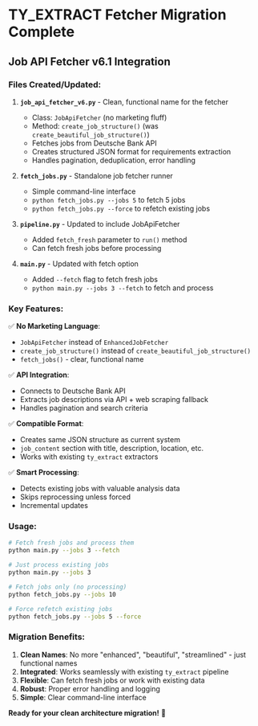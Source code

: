 # TY_EXTRACT Fetcher Migration Complete
## Job API Fetcher v6.1 Integration

### Files Created/Updated:

1. **`job_api_fetcher_v6.py`** - Clean, functional name for the fetcher
   - Class: `JobApiFetcher` (no marketing fluff)
   - Method: `create_job_structure()` (was `create_beautiful_job_structure()`)
   - Fetches jobs from Deutsche Bank API
   - Creates structured JSON format for requirements extraction
   - Handles pagination, deduplication, error handling

2. **`fetch_jobs.py`** - Standalone job fetcher runner
   - Simple command-line interface
   - `python fetch_jobs.py --jobs 5` to fetch 5 jobs
   - `python fetch_jobs.py --force` to refetch existing jobs

3. **`pipeline.py`** - Updated to include JobApiFetcher
   - Added `fetch_fresh` parameter to `run()` method
   - Can fetch fresh jobs before processing

4. **`main.py`** - Updated with fetch option
   - Added `--fetch` flag to fetch fresh jobs
   - `python main.py --jobs 3 --fetch` to fetch and process

### Key Features:

✅ **No Marketing Language**: 
- `JobApiFetcher` instead of `EnhancedJobFetcher`
- `create_job_structure()` instead of `create_beautiful_job_structure()`
- `fetch_jobs()` - clear, functional name

✅ **API Integration**:
- Connects to Deutsche Bank API
- Extracts job descriptions via API + web scraping fallback
- Handles pagination and search criteria

✅ **Compatible Format**:
- Creates same JSON structure as current system
- `job_content` section with title, description, location, etc.
- Works with existing `ty_extract` extractors

✅ **Smart Processing**:
- Detects existing jobs with valuable analysis data
- Skips reprocessing unless forced
- Incremental updates

### Usage:

```bash
# Fetch fresh jobs and process them
python main.py --jobs 3 --fetch

# Just process existing jobs
python main.py --jobs 3

# Fetch jobs only (no processing)
python fetch_jobs.py --jobs 10

# Force refetch existing jobs
python fetch_jobs.py --jobs 5 --force
```

### Migration Benefits:

1. **Clean Names**: No more "enhanced", "beautiful", "streamlined" - just functional names
2. **Integrated**: Works seamlessly with existing `ty_extract` pipeline
3. **Flexible**: Can fetch fresh jobs or work with existing data
4. **Robust**: Proper error handling and logging
5. **Simple**: Clear command-line interface

**Ready for your clean architecture migration!** 🎯

